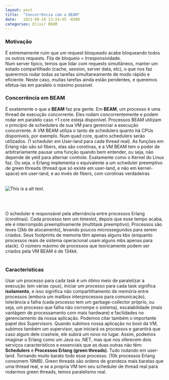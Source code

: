 ```yaml
---
layout: post
title:  "Concorrência com a BEAM"
date:   2021-09-18 13:24:45 -0300
categories: Elixir BEAM 
---
```



### Motivação

É extremamente ruim que um request bloqueado acabe bloqueando todos os outros requests. Fila de bloqueio = Irresponsividade. <br/>
Num server típico, temos que lidar com requests simultâneos, manter um estado compartilhado (cache, session, server data, etc), o que nos faz querermos rodar todas as tarefas simultaneamente de modo rápido e eficiente. Neste caso, muitas tarefas ainda estão pendentes, e queremos efetua-las em paralelo o máximo possível. <br/>



### Concorrência em BEAM 

É exatamente o que a <strong>BEAM</strong> faz pra gente. Em <strong>BEAM</strong>, um processo é uma thread de execução concorrente. Eles rodam concorrentemente e podem rodar em paralelo caso +1 core esteja disponível. Processos BEAM utilizam o princípio de schedulers de sua VM para gerenciar a execução concorrente. A VM BEAM utiliza o tanto de schedulers quanto há CPUs disponíveis, por exemplo. Num quad core, quatro schedulers serão utilizados. (1 scheduler em User-land para cada thread real). As funções em Erlang não são só fibers, elas são corotinas, e a VM BEAM tem o poder de arbitrariamente pausar uma função quando bem entender, ou seja, não depende de yeld para alternar controle. Exatamente como o Kernel do Linux faz. Ou seja. o Erlang implementa o equivalente a um scheduler preemptivo de green threads (thread que só existe em user-land, e não em kernel-space) em user-land, e ao invés de fibers, com corotinas verdadeiras<br/><br/>

![This is a alt text.](https://miro.medium.com/max/1400/0*acC0P3hFGAGywgGz.png "This is a sample image.")

<br/><br/>

O scheduler é responsável pela alternância entre processos Erlang (corotinas). Cada processo tem um timeslot, depois que esse tempo acaba, ele é interrompido preemptivamente (multitask preemptivo); Processos são leves (2kb de alocamento), levando poucos microssegundos para serem criados. Seus footprints de memoria têm apenas alguns kbs (enquanto processos reais de sistema operacional usam alguns mbs apenas para stack). O número máximo de processos que teoricamente podem ser criados pela VM BEAM é de 134kk. <br/><br/>


### Caracteristicas
Usar um processo para cada task é um ótimo meio de paralelizar a execução (em várias cpus), iniciar um processo para cada task significa <strong>isolamento</strong>, e isso significa não compartilhamento de memória entre processos (embora um mailbox interprocessos para comunicação), tolerância a falha (cada processo tem um garbage-collector próprio, ou seja, um processo que falha não corrompe o sistema), escalabilidade (mais vantágem de processamento com mais hardware) e facilidades no gerenciamento da nossa aplicação. Podemos citar também o importante papel dos Supervisors. Quando subimos nossa aplicação no boot da VM, subimos também um supervisor, que iniciará os processos e garantirá que caso algum dele crasheie, ele subirá um novo no lugar. Assim, podemos imaginar o Erlang como um Java ou .NET, mas que nos oferecem dois serviços característicos e essenciais que as duas outras não têm: <strong>Schedulers</strong> e <strong>Processos Erlang (green threads)</strong>. Tudo rodando em user-land. Tornando muito barato todo esse processo. (10k processos Erlang consomem 19MB). Green threads são ordens de grandeza mais baratas que uma thread real, e se a propria VM tem seu scheduler de thread real para rodarmos green threads, temos paralelismo real.<br/><br/>